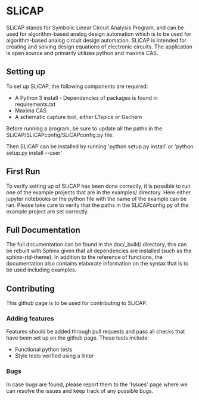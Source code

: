 # SLiCAP
SLiCAP stands for Symbolic Linear Circuit Analysis Program, and can be used for algorithm-based analog design automation which is to be used for algorithm-based analog circuit design automation.
SLiCAP is intended for creating and solving design equations of electronic circuits. The application is open source and primarily utilizes python and maxima CAS.


## Setting up
To set up SLiCAP, the following components are required:
* A Python 3 install -  Dependencies of packages is found in requirements.txt
* Maxima CAS
* A schematic capture tool, either LTspice or Gschem

Before running a program, be sure to update all the paths in the SLiCAP/SLiCAPconfig/SLiCAPconfig.py file.

Then SLiCAP can be installed by running 'python setup.py install' or 'python setup.py install --user'

## First Run
To verify setting up of SLiCAP has been done correctly, it is possible to run one of the example projects that are in the examples/ directory. 
Here either jupyter notebooks or the python file with the name of the example can be ran.
Please take care to verify that the paths in the SLiCAPconfig.py of the example project are set correctly.

## Full Documentation
The full documentation can be found in the doc/_build/ directory, this can be rebuilt with Sphinx given that all dependencies are installed (such as the sphinx-rtd-theme).
In addition to the reference of functions, the documentation also contains elaborate information on the syntax that is to be used including examples.

## Contributing
This github page is to be used for contributing to SLiCAP.

### Adding features
Features should be added through pull requests and pass all checks that have been set up on the github page.
These tests include:
* Functional python tests
* Style tests verified using a linter

### Bugs
In case bugs are found, please report them to the 'Issues' page where we can resolve the issues and keep track of any possible bugs.
